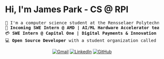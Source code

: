 # Hi, I'm James Park - CS @ RPI

<pre>
&#128214; I'm a computer science student at the Rensselaer Polytechnic Institute  
&#128190; <b>Incoming SWE Intern @ AMD | AI/ML Hardware Accelerator team | Fall'24</b>  
&#128179; <b>SWE Intern @ Capital One | Digital Payments & Innovation team | Summer'24</b>  
&#128187; <b>Open Source Developer</b> with a student organization called <b>RCOS (Rensselaer Center for Open Source)</b>
</pre>

<p align="center">
	<a href="mailto:jamesdpark1@gmail.com"><img img src="https://img.shields.io/badge/Gmail-D14836?style=for-the-badge&logo=gmail&logoColor=white" alt="Gmail"/></a>
	<a href="https://www.linkedin.com/in/jvmespark/"><img src="https://img.shields.io/badge/linkedin-%230077B5.svg?style=for-the-badge&logo=linkedin&logoColor=white" alt="LinkedIn"/></a>
	<a href="https://github.com/jvmespark"><img src="https://img.shields.io/badge/github-%23121011.svg?style=for-the-badge&logo=github&logoColor=white" alt="GitHub"/></a>
     <!-- <a href="https://www.youtube.com/@todo"><img src="https://img.shields.io/badge/YouTube-%23FF0000.svg?style=for-the-badge&logo=YouTube&logoColor=white" alt="YouTube"/></a> --
	https://gist.github.com/oliveratgithub/0bf11a9aff0d6da7b46f1490f86a71eb/
>
